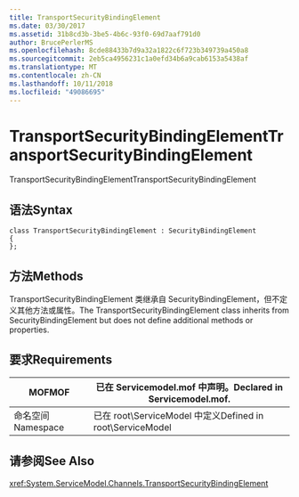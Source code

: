 ```yaml
---
title: TransportSecurityBindingElement
ms.date: 03/30/2017
ms.assetid: 31b8cd3b-3be5-4b6c-93f0-69d7aaf791d0
author: BrucePerlerMS
ms.openlocfilehash: 8cde88433b7d9a32a1822c6f723b349739a450a8
ms.sourcegitcommit: 2eb5ca4956231c1a0efd34b6a9cab6153a5438af
ms.translationtype: MT
ms.contentlocale: zh-CN
ms.lasthandoff: 10/11/2018
ms.locfileid: "49086695"
---
```

# <a name="transportsecuritybindingelement"></a><span data-ttu-id="cc54f-102">TransportSecurityBindingElement</span><span class="sxs-lookup"><span data-stu-id="cc54f-102">TransportSecurityBindingElement</span></span>
<span data-ttu-id="cc54f-103">TransportSecurityBindingElement</span><span class="sxs-lookup"><span data-stu-id="cc54f-103">TransportSecurityBindingElement</span></span>  
  
## <a name="syntax"></a><span data-ttu-id="cc54f-104">语法</span><span class="sxs-lookup"><span data-stu-id="cc54f-104">Syntax</span></span>  
  
```  
class TransportSecurityBindingElement : SecurityBindingElement  
{  
};  
```  
  
## <a name="methods"></a><span data-ttu-id="cc54f-105">方法</span><span class="sxs-lookup"><span data-stu-id="cc54f-105">Methods</span></span>  
 <span data-ttu-id="cc54f-106">TransportSecurityBindingElement 类继承自 SecurityBindingElement，但不定义其他方法或属性。</span><span class="sxs-lookup"><span data-stu-id="cc54f-106">The TransportSecurityBindingElement class inherits from SecurityBindingElement but does not define additional methods or properties.</span></span>  
  
## <a name="requirements"></a><span data-ttu-id="cc54f-107">要求</span><span class="sxs-lookup"><span data-stu-id="cc54f-107">Requirements</span></span>  
  
|<span data-ttu-id="cc54f-108">MOF</span><span class="sxs-lookup"><span data-stu-id="cc54f-108">MOF</span></span>|<span data-ttu-id="cc54f-109">已在 Servicemodel.mof 中声明。</span><span class="sxs-lookup"><span data-stu-id="cc54f-109">Declared in Servicemodel.mof.</span></span>|  
|---------|-----------------------------------|  
|<span data-ttu-id="cc54f-110">命名空间</span><span class="sxs-lookup"><span data-stu-id="cc54f-110">Namespace</span></span>|<span data-ttu-id="cc54f-111">已在 root\ServiceModel 中定义</span><span class="sxs-lookup"><span data-stu-id="cc54f-111">Defined in root\ServiceModel</span></span>|  
  
## <a name="see-also"></a><span data-ttu-id="cc54f-112">请参阅</span><span class="sxs-lookup"><span data-stu-id="cc54f-112">See Also</span></span>  
 <xref:System.ServiceModel.Channels.TransportSecurityBindingElement>
